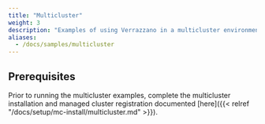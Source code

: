 ```yaml
---
title: "Multicluster"
weight: 3
description: "Examples of using Verrazzano in a multicluster environment"
aliases:
  - /docs/samples/multicluster
---
```


## Prerequisites

Prior to running the multicluster examples, complete the multicluster installation and managed cluster registration documented
[here]({{< relref "/docs/setup/mc-install/multicluster.md" >}}).
